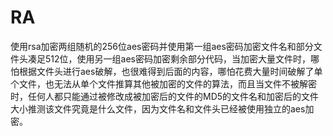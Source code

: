 # RA
使用rsa加密两组随机的256位aes密码并使用第一组aes密码加密文件名和部分文件头凑足512位，使用另一组aes密码加密剩余部分代码，当加密大量文件时，哪怕根据文件头进行aes破解，也很难得到后面的内容，哪怕花费大量时间破解了单个文件，也无法从单个文件推算其他被加密的文件的算法，而且当文件不被解密时，任何人都只能通过被修改成被加密后的文件的MD5的文件名和加密后的文件大小推测该文件究竟是什么文件，因为文件名和文件头已经被使用独立的aes加密。
